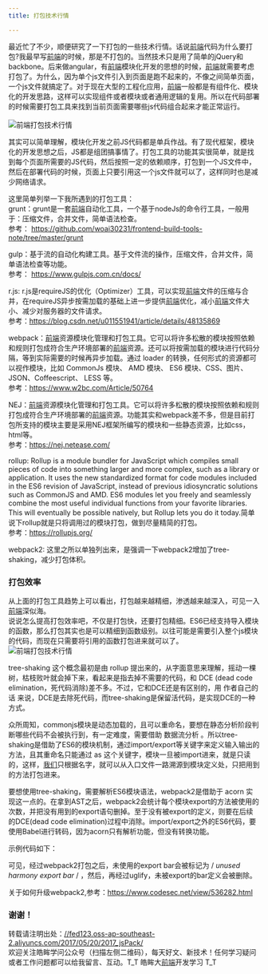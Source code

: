 ```yaml
---
title: 打包技术行情

---
```

最近忙了不少，顺便研究了一下打包的一些技术行情。话说[前端](https://www.w3cdoc.com)代码为什么要打包?我最早写[前端](https://www.w3cdoc.com)的时候，那是不打包的。当然技术只是用了简单的jQuery和backbone。后来做angular，有[前端](https://www.w3cdoc.com)模块化开发的思想的时候，[前端](https://www.w3cdoc.com)就需要考虑打包了。为什么，因为单个js文件引入到页面是跑不起来的，不像之间简单页面，一个js文件就搞定了。对于现在大型的工程化应用，[前端](https://www.w3cdoc.com)一般都是有组件化、模块化的开发思路，这样可以实现组件或者模块或者通用逻辑的复用。所以在代码部署的时候需要打包工具来找到当前页面需要哪些js代码组合起来才能正常运行。  
<a></a>  
![[前端](https://www.w3cdoc.com)打包技术行情][1]

其实可以简单理解，模块化开发之前JS代码都是单兵作战。有了现代框架，模块化的开发思想之后，JS都是组团搞事情了。打包工具的功能其实很简单，就是找到每个页面所需要的JS代码，然后按照一定的依赖顺序，打包到一个JS文件中，然后在部署代码的时候，页面上只要引用这一个js文件就可以了，这样同时也是减少网络请求。

这里简单列举一下我所遇到的打包工具：  
grunt：grunt是一套[前端](https://www.w3cdoc.com)自动化工具，一个基于nodeJs的命令行工具，一般用于：压缩文件，合并文件，简单语法检查。  
参考： <a href="https://github.com/woai30231/frontend-build-tools-note/tree/master/grunt" target="_blank" rel="external">https://github.com/woai30231/frontend-build-tools-note/tree/master/grunt</a>

gulp：基于流的自动化构建工具。基于文件流的操作，压缩文件，合并文件，简单语法检查等功能。  
参考： <a href="https://www.gulpjs.com.cn/docs/" target="_blank" rel="external">https://www.gulpjs.com.cn/docs/</a>

r.js: r.js是requireJS的优化（Optimizer）工具，可以实现[前端](https://www.w3cdoc.com)文件的压缩与合并，在requireJS异步按需加载的基础上进一步提供[前端](https://www.w3cdoc.com)优化，减小[前端](https://www.w3cdoc.com)文件大小、减少对服务器的文件请求。  
参考：<a href="https://blog.csdn.net/u011551941/article/details/48135869" target="_blank" rel="external">https://blog.csdn.net/u011551941/article/details/48135869</a>

webpack：[前端](https://www.w3cdoc.com)资源模块化管理和打包工具。它可以将许多松散的模块按照依赖和规则打包成符合生产环境部署的[前端](https://www.w3cdoc.com)资源。还可以将按需加载的模块进行代码分隔，等到实际需要的时候再异步加载。通过 loader 的转换，任何形式的资源都可以视作模块，比如 CommonJs 模块、 AMD 模块、 ES6 模块、CSS、图片、 JSON、Coffeescript、 LESS 等。  
参考：<a href="https://www.w2bc.com/Article/50764" target="_blank" rel="external">https://www.w2bc.com/Article/50764</a>

NEJ：[前端](https://www.w3cdoc.com)资源模块化管理和打包工具。它可以将许多松散的模块按照依赖和规则打包成符合生产环境部署的[前端](https://www.w3cdoc.com)资源。功能其实和webpack差不多，但是目前打包所支持的模块主要是采用NEJ框架所编写的模块和一些静态资源，比如css，html等。  
参考：<a href="https://nej.netease.com/" target="_blank" rel="external">https://nej.netease.com/</a>

rollup: Rollup is a module bundler for JavaScript which compiles small pieces of code into something larger and more complex, such as a library or application. It uses the new standardized format for code modules included in the ES6 revision of JavaScript, instead of previous idiosyncratic solutions such as CommonJS and AMD. ES6 modules let you freely and seamlessly combine the most useful individual functions from your favorite libraries. This will eventually be possible natively, but Rollup lets you do it today.简单说下rollup就是只将调用过的模块打包，做到尽量精简的打包。  
参考：<a href="https://rollupjs.org/" target="_blank" rel="external">https://rollupjs.org/</a>

webpack2: 这里之所以单独列出来，是强调一下webpack2增加了tree-shaking，减少打包体积。

### [][2]打包效率

从上面的打包工具趋势上可以看出，打包越来越精细，渗透越来越深入，可见一入[前端](https://www.w3cdoc.com)深似海。  
说说怎么提高打包效率吧，不仅是打包快，还要打包精细。ES6已经支持导入模块的函数，那么打包其实也是可以精细到函数级别。以往可能是需要引入整个js模块的代码，而现在只需要将引用的函数打包进来就可以了。  
![[前端](https://www.w3cdoc.com)打包技术行情][3]

tree-shaking 这个概念最初是由 rollup 提出来的，从字面意思来理解，摇动一棵树，枯枝败叶就会掉下来，看起来是指去掉不需要的代码，和 DCE (dead code elimination，死代码消除)差不多。不过，它和DCE还是有区别的，用 作者自己的话 来说，DCE是去除死代码，而tree-shaking是保留活代码，是实现DCE的一种方式。

众所周知，commonjs模块是动态加载的，且可以重命名，要想在静态分析阶段判断哪些代码不会被执行到，有一定难度，需要借助 数据流分析 。所以tree-shaking是借助了ES6的模块机制，通过import/export等关键字来定义输入输出的方法，且其重命名只能通过 as 这个关键字，模块一旦被import进来，就是只读的，这样，[我们](https://www.w3cdoc.com)只根据名字，就可以从入口文件一路溯源到模块定义处，只把用到的方法打包进来。

要想使用tree-shaking，需要解析ES6模块语法，webpack2是借助于 acorn 实现这一点的。在拿到AST之后，webpack2会统计每个模块export的方法被使用的次数，并把没有用到的export语句删掉。至于没有被export的定义，则要在后续的DCE(dead code elimination)过程中消除。import/export之外的ES6代码，要使用Babel进行转码，因为acorn只有解析功能，但没有转换功能。

示例代码如下：

可见，经过webpack2打包之后，未使用的export bar会被标记为 / _unused harmony export bar_ / ，然后，再经过uglify，未被export的bar定义会被删除。

关于如何升级webpack2,参考：<a href="https://www.codesec.net/view/536282.html" target="_blank" rel="external">https://www.codesec.net/view/536282.html</a>

### [][4]谢谢！

转载请注明出处：<a href="//fed123.oss-ap-southeast-2.aliyuncs.com/2017/05/20/2017_jsPack/" target="_blank" rel="external">//fed123.oss-ap-southeast-2.aliyuncs.com/2017/05/20/2017_jsPack/</a>  
欢迎关注皓眸学问公众号（扫描左侧二维码），每天好文、新技术！任何学习疑问或者工作问题都可以给我留言、互动。T\_T 皓眸大[前端](https://www.w3cdoc.com)开发学习 T\_T

 [1]: //fed123.oss-ap-southeast-2.aliyuncs.com/wp-content/uploads/2017/08/20170829_59a591a1df458.jpg
 [2]: //fed123.oss-ap-southeast-2.aliyuncs.com/2017/05/20/2017_jsPack/#打包效率 "打包效率"
 [3]: //fed123.oss-ap-southeast-2.aliyuncs.com/wp-content/uploads/2017/08/20170829_59a591a32325f.jpg
 [4]: //fed123.oss-ap-southeast-2.aliyuncs.com/2017/05/20/2017_jsPack/#谢谢！ "谢谢！"
